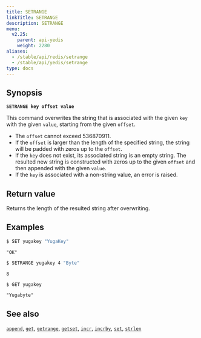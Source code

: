 ```yaml
---
title: SETRANGE
linkTitle: SETRANGE
description: SETRANGE
menu:
  v2.25:
    parent: api-yedis
    weight: 2280
aliases:
  - /stable/api/redis/setrange
  - /stable/api/yedis/setrange
type: docs
---
```


## Synopsis

**`SETRANGE key offset value`**

This command overwrites the string that is associated with the given `key` with the given `value`, starting from the given `offset`.

- The `offset` cannot exceed 536870911.
- If the `offset` is larger than the length of the specified string, the string will be padded with zeros up to the `offset`.
- If the `key` does not exist, its associated string is an empty string. The resulted new string is constructed with zeros up to the given `offset` and then appended with the given `value`.
- If the `key` is associated with a non-string value, an error is raised.

## Return value

Returns the length of the resulted string after overwriting.

## Examples

```sh
$ SET yugakey "YugaKey"
```

```
"OK"
```

```sh
$ SETRANGE yugakey 4 "Byte"
```

```
8
```

```sh
$ GET yugakey
```

```
"Yugabyte"
```

## See also

[`append`](../append/), [`get`](../get/), [`getrange`](../getrange/), [`getset`](../getset/), [`incr`](../incr/), [`incrby`](../incrby/), [`set`](../set/), [`strlen`](../strlen/)
